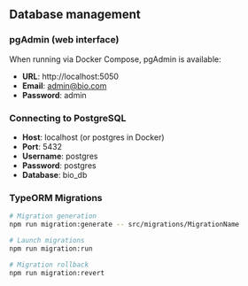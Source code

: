 ## Database management

### pgAdmin (web interface)
When running via Docker Compose, pgAdmin is available:
- **URL**: http://localhost:5050
- **Email**: admin@bio.com
- **Password**: admin

### Connecting to PostgreSQL
- **Host**: localhost (or postgres in Docker)
- **Port**: 5432
- **Username**: postgres
- **Password**: postgres
- **Database**: bio_db

### TypeORM Migrations

```bash
# Migration generation
npm run migration:generate -- src/migrations/MigrationName

# Launch migrations
npm run migration:run

# Migration rollback
npm run migration:revert
```